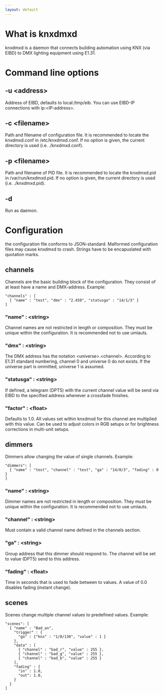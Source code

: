 ```yaml
---
layout: default
---
```


# What is knxdmxd

knxdmxd is a daemon that connects building automation using KNX (via EIBD) to DMX lighting equipment using E1.31.

# Command line options

## -u &lt;address&gt;

Address of EIBD, defaults to local:/tmp/eib. You can use EIBD-IP connections with ip:&lt;IP-address&gt;.

## -c &lt;filename&gt;

Path and filename of configuration file. It is recommended to locate the knxdmxd.conf in /etc/knxdmxd.conf. If no option is given, the current directory is used (i.e. ./knxdmxd.conf).

## -p &lt;filename&gt;

Path and filename of PID file. It is recommended to locate the knxdmxd.pid in /var/run/knxdmxd.pid. If no option is given, the current directory is used (i.e. ./knxdmxd.pid).

## -d

Run as daemon.

# Configuration

the configuration file conforms to JSON-standard. Malformed configuration files may cause knxdmxd to crash. Strings have to be encapuslated with quotation marks.

## channels

Channels are the basic building block of the configuration. They consist of at least have a name and DMX-address. Example:

    "channels" : [
      { "name" : "test", "dmx" : "2.450", "statusga" : "14/1/3" }
    ]

### &quot;name&quot; : &lt;string&gt;

Channel names are not restricted in length or composition. They must be unique within the configuration. It is recommended not to use umlauts.

### &quot;dmx&quot; : &lt;string&gt;

The DMX address has the notation &lt;universe&gt;.&lt;channel&gt;. According to E1.31 standard numbering, channel 0 and universe 0 do not exists. If the universe part is ommitted, universe 1 is assumed.

### &quot;statusga&quot; : &lt;string&gt;

If defined, a telegram (DPT5) with the current channel value will be send via EIBD to the specified address whenever a crossfade finishes.

### &quot;factor&quot; : &lt;float&gt;

Defaults to 1.0. All values set within knxdmxd for this channel are multiplied with this value. Can be used to adjust colors in RGB setups or for brightness corrections in multi-unit setups.

## dimmers

Dimmers allow changing the value of single channels. Example:

    "dimmers": [  
      { "name" : "test", "channel" : "test", "ga" : "14/0/3", "fading" : 0 }
    ]

### &quot;name&quot; : &lt;string&gt;

Dimmer names are not restricted in length or composition. They must be unique within the configuration. It is recommended not to use umlauts.

### &quot;channel&quot; : &lt;string&gt;

Must contain a valid channel name defined in the channels section.

### &quot;ga&quot; : &lt;string&gt;

Group address that this dimmer should respond to. The channel will be set to value (DPT5) send to this address.

### &quot;fading&quot; : &lt;float&gt;

Time in seconds that is used to fade between to values. A value of 0.0 disables fading (instant change).

## scenes

Scenes change multiple channel values to predefined values. Example:

    "scenes": [ 
      { "name" : "Bad_an",
        "trigger" : {
          "go" : {"knx" : "1/0/130", "value" : 1 }
        },
        "data" : [
          { "channel" : "bad_r", "value" : 255 },
          { "channel" : "bad_g", "value" : 255 },
          { "channel" : "bad_b", "value" : 255 }
        ],
        "fading" : {  
          "in" : 1.0,
          "out": 1.0,
        }
      }
    ]


